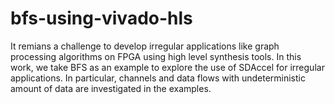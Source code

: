 # bfs-using-vivado-hls
It remians a challenge to develop irregular applications like graph processing algorithms
on FPGA using high level synthesis tools. In this work, we take BFS as an example to explore 
the use of SDAccel for irregular applications. In particular, channels and data flows with 
undeterministic amount of data are investigated in the examples.
